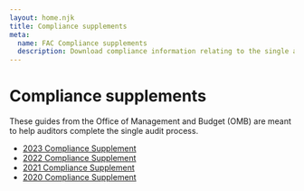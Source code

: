 ```yaml
---
layout: home.njk
title: Compliance supplements
meta:
  name: FAC Compliance supplements
  description: Download compliance information relating to the single audit submission process for the FAC.
---
```


# Compliance supplements

These guides from the Office of Management and Budget (OMB) are meant to help auditors complete the single audit process.

- [2023 Compliance Supplement](/assets/compliance/2023-Compliance-Supplement.pdf)
- [2022 Compliance Supplement](/assets/compliance/2022-Compliance-Supplement.pdf)
- [2021 Compliance Supplement](/assets/compliance/2021-Compliance-Supplement.pdf)
- [2020 Compliance Supplement](/assets/compliance/2020-Compliance-Supplement.pdf)
